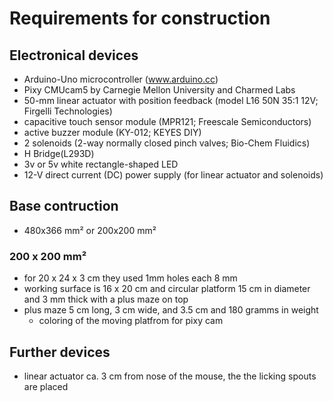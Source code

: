 # Requirements for construction

## Electronical devices

- Arduino-Uno microcontroller (www.arduino.cc)
- Pixy CMUcam5 by Carnegie Mellon University and Charmed Labs
- 50-mm linear actuator with position feedback (model L16 50N 35:1 12V; Firgelli Technologies)
- capacitive touch sensor module (MPR121; Freescale Semiconductors)
- active buzzer module (KY-012; KEYES DIY)
- 2 solenoids (2-way normally closed pinch valves; Bio-Chem Fluidics)
- H Bridge(L293D)
- 3v or 5v white rectangle-shaped LED
- 12-V direct current (DC) power supply (for linear actuator and solenoids)


## Base contruction
- 480x366 mm² or 200x200 mm²  
### 200 x 200 mm²
- for 20 x 24 x 3 cm they used 1mm holes each 8 mm
- working surface is 16 x 20 cm and circular platform 15 cm in diameter and 3 mm thick with a plus maze on top
- plus maze 5 cm long, 3 cm wide, and 3.5 cm and 180 gramms in weight
  - coloring of the moving platfrom for pixy cam  


## Further devices 
- linear actuator ca. 3 cm from nose of the mouse, the the licking spouts are placed
